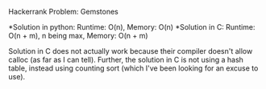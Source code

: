 Hackerrank Problem: Gemstones

*Solution in python: Runtime: O(n), Memory: O(n)
*Solution in C: Runtime: O(n + m), n being max, Memory: O(n + m)

Solution in C does not actually work because their compiler doesn't allow calloc (as far as I can tell). Further, the solution in C is not using a hash table, instead using counting sort (which I've been looking for an excuse to use). 
